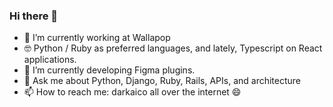 ### Hi there 👋

- 🔭 I’m currently working at Wallapop
- 🤓 Python / Ruby as preferred languages, and lately, Typescript on React applications. 
- 🌱 I’m currently developing Figma plugins.
- 💬 Ask me about Python, Django, Ruby, Rails, APIs, and architecture
- 📫 How to reach me: darkaico all over the internet 😄
